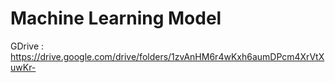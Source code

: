 # Machine Learning Model

GDrive : https://drive.google.com/drive/folders/1zvAnHM6r4wKxh6aumDPcm4XrVtXuwKr-
